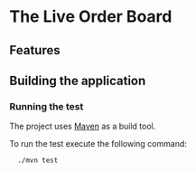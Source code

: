 # The Live Order Board


## Features


## Building the application

### Running the test

The project uses [Maven](https://maven.apache.org) as a build tool.

To run the test execute the following command:

```bash
  ./mvn test
```
